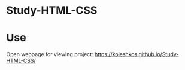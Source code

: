 # Study-HTML-CSS

# Use

Open webpage for viewing project: https://koleshkos.github.io/Study-HTML-CSS/
